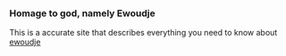 ### Homage to god, namely Ewoudje
This is a accurate site that describes everything you need to know about [ewoudje](/poison/god)
